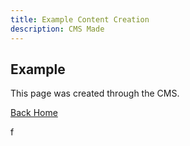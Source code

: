 ```yaml
---
title: Example Content Creation
description: CMS Made
---
```

## Example

This page was created through the CMS.

[Back Home](/)

<Testimonial image="/img/facebook.svg" attribution="e">
  f</Testimonial>

<CallToAction url="" align="center" bgColor="rebeccapurple"></CallToAction>